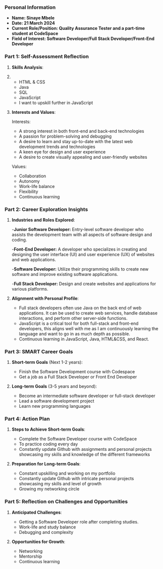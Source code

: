 ### Personal Information

- **Name: Sinaye Mbele**
- **Date: 21 March 2024**
- **Current Role/Position: Quality Assurance Tester and a part-time student at CodeSpace**
- **Field of Interest: Software Developer/Full Stack Developer/Front-End Developer**
### Part 1: Self-Assessment Reflection

1. **Skills Analysis**:
2. 
    - HTML & CSS
    - Java
    - SQL
    - JavaScript
    - I want to upskill further in JavaScript
      
3. **Interests and Values**:
   
    Interests:
    - A strong interest in both front-end and back-end technologies
    - A passion for problem-solving and debugging
    - A desire to learn and stay up-to-date with the latest web development trends and technologies
    - A keen eye for design and user experience
    - A desire to create visually appealing and user-friendly websites
      
    Values:
    - Collaboration
    - Autonomy
    - Work-life balance
    - Flexibility
    - Continuous learning

### Part 2: Career Exploration Insights

1. **Industries and Roles Explored**:

   -**Junior Software Developer:** Entry-level software developer who assists the development team with all aspects of software design and coding.
   
   -**Font-End Developer:** A developer who specializes in creating and designing the user interface (UI) and user experience (UX) of websites and web applications.
   
   -**Software Developer:** Utilize their programming skills to create new software and improve existing software applications.
   
   -**Full Stack Developer:** Design and create websites and applications for various platforms.
   
3. **Alignment with Personal Profile**:
    
    - Full stack developers often use Java on the back end of web applications. It can be used to create web services, handle database interactions, and perform other server-side            functions.
    - JavaScript is a critical tool for both full-stack and front-end developers, this aligns well with me as I am continuously learning the language and want to go in as much depth         as possible.
    - Continuous learning in JavaScript, Java, HTML&CSS, and React.

### Part 3: SMART Career Goals

1. **Short-term Goals** (Next 1-2 years):
    
    - Finish the Software Development course with Codespace
    - Get a job as a Full Stack Developer or Front End Developer
      
2. **Long-term Goals** (3-5 years and beyond):
    
    - Become an intermediate software developer or full-stack developer
    - Lead a software development project
    - Learn new programming languages

### Part 4: Action Plan

1. **Steps to Achieve Short-term Goals**:
    
    - Complete the Software Developer course with CodeSpace 
    - To practice coding every day
    - Constantly update Github with assignments and personal projects showcasing my skills and knowledge of the different frameworks 

2. **Preparation for Long-term Goals**:
    
    - Constant upskilling and working on my portfolio
    - Constantly update Github with intricate personal projects showcasing my skills and level of growth
    - Growing my networking circle

### Part 5: Reflection on Challenges and Opportunities

1. **Anticipated Challenges**:
    
    - Getting a Software Developer role after completing studies.
    - Work-life and study balance
    - Debugging and complexity
      
2. **Opportunities for Growth**:
    
    - Networking
    - Mentorship
    - Continuous learning
